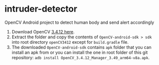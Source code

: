 # intruder-detector
OpenCV Android project to detect human body and send alert accordingly

1. Download OpenCV [3.4.12 here](https://sourceforge.net/projects/opencvlibrary/files/3.4.12/opencv-3.4.12-android-sdk.zip/download).
2. Extract the folder and copy the contents of `OpenCV-android-sdk > sdk` into root directory `openCV3412` except for `build.gradle` file.
3. The downloaded `OpenCV-android-sdk` contains `apk` folder that you can install an apk from or you can install the one in root folder of this git repository: `adb install OpenCV_3.4.12_Manager_3.49_arm64-v8a.apk`.


